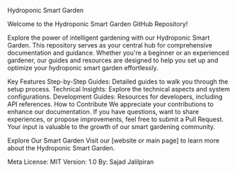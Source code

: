 Hydroponic Smart Garden

Welcome to the Hydroponic Smart Garden GitHub Repository!

Explore the power of intelligent gardening with our Hydroponic Smart Garden. This repository serves as your central hub for comprehensive documentation and guidance. Whether you're a beginner or an experienced gardener, our guides and resources are designed to help you set up and optimize your hydroponic smart garden effortlessly.

Key Features
Step-by-Step Guides: Detailed guides to walk you through the setup process.
Technical Insights: Explore the technical aspects and system configurations.
Development Guides: Resources for developers, including API references.
How to Contribute
We appreciate your contributions to enhance our documentation. If you have questions, want to share experiences, or propose improvements, feel free to submit a Pull Request. Your input is valuable to the growth of our smart gardening community.

Explore Our Smart Garden
Visit our [website or main page] to learn more about the Hydroponic Smart Garden.

Meta
License: MIT
Version: 1.0
By: Sajad Jalilpiran
